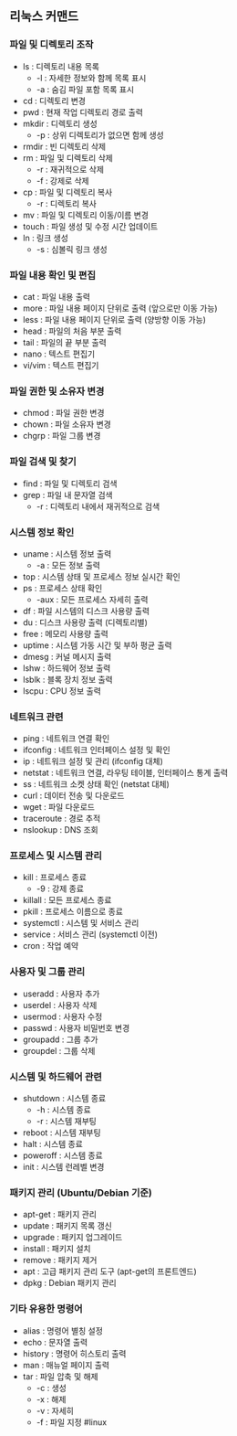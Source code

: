 ## 리눅스 커맨드
### 파일 및 디렉토리 조작

- ls : 디렉토리 내용 목록
  - -l : 자세한 정보와 함께 목록 표시
  - -a : 숨김 파일 포함 목록 표시
- cd : 디렉토리 변경
- pwd : 현재 작업 디렉토리 경로 출력
- mkdir : 디렉토리 생성
  - -p : 상위 디렉토리가 없으면 함께 생성
- rmdir : 빈 디렉토리 삭제
- rm : 파일 및 디렉토리 삭제
  - -r : 재귀적으로 삭제
  - -f : 강제로 삭제
- cp : 파일 및 디렉토리 복사
  - -r : 디렉토리 복사
- mv : 파일 및 디렉토리 이동/이름 변경
- touch : 파일 생성 및 수정 시간 업데이트
- ln : 링크 생성
  - -s : 심볼릭 링크 생성

### 파일 내용 확인 및 편집
- cat : 파일 내용 출력
- more : 파일 내용 페이지 단위로 출력 (앞으로만 이동 가능)
- less : 파일 내용 페이지 단위로 출력 (양방향 이동 가능)
- head : 파일의 처음 부분 출력
- tail : 파일의 끝 부분 출력
- nano : 텍스트 편집기
- vi/vim : 텍스트 편집기

### 파일 권한 및 소유자 변경
- chmod : 파일 권한 변경
- chown : 파일 소유자 변경
- chgrp : 파일 그룹 변경

### 파일 검색 및 찾기
- find : 파일 및 디렉토리 검색
- grep : 파일 내 문자열 검색
  - -r : 디렉토리 내에서 재귀적으로 검색

### 시스템 정보 확인
- uname : 시스템 정보 출력
  - -a : 모든 정보 출력
- top : 시스템 상태 및 프로세스 정보 실시간 확인
- ps : 프로세스 상태 확인
  - -aux : 모든 프로세스 자세히 출력
- df : 파일 시스템의 디스크 사용량 출력
- du : 디스크 사용량 출력 (디렉토리별)
- free : 메모리 사용량 출력
- uptime : 시스템 가동 시간 및 부하 평균 출력
- dmesg : 커널 메시지 출력
- lshw : 하드웨어 정보 출력
- lsblk : 블록 장치 정보 출력
- lscpu : CPU 정보 출력

### 네트워크 관련
- ping : 네트워크 연결 확인
- ifconfig : 네트워크 인터페이스 설정 및 확인
- ip : 네트워크 설정 및 관리 (ifconfig 대체)
- netstat : 네트워크 연결, 라우팅 테이블, 인터페이스 통계 출력
- ss : 네트워크 소켓 상태 확인 (netstat 대체)
- curl : 데이터 전송 및 다운로드
- wget : 파일 다운로드
- traceroute : 경로 추적
- nslookup : DNS 조회

### 프로세스 및 시스템 관리
- kill : 프로세스 종료
  - -9 : 강제 종료
- killall : 모든 프로세스 종료
- pkill : 프로세스 이름으로 종료
- systemctl : 시스템 및 서비스 관리
- service : 서비스 관리 (systemctl 이전)
- cron : 작업 예약

### 사용자 및 그룹 관리
- useradd : 사용자 추가
- userdel : 사용자 삭제
- usermod : 사용자 수정
- passwd : 사용자 비밀번호 변경
- groupadd : 그룹 추가
- groupdel : 그룹 삭제

### 시스템 및 하드웨어 관련
- shutdown : 시스템 종료
  - -h : 시스템 종료
  - -r : 시스템 재부팅
- reboot : 시스템 재부팅
- halt : 시스템 종료
- poweroff : 시스템 종료
- init : 시스템 런레벨 변경

### 패키지 관리 (Ubuntu/Debian 기준)
- apt-get : 패키지 관리
- update : 패키지 목록 갱신
- upgrade : 패키지 업그레이드
- install : 패키지 설치
- remove : 패키지 제거
- apt : 고급 패키지 관리 도구 (apt-get의 프론트엔드)
- dpkg : Debian 패키지 관리

### 기타 유용한 명령어
- alias : 명령어 별칭 설정
- echo : 문자열 출력
- history : 명령어 히스토리 출력
- man : 매뉴얼 페이지 출력
- tar : 파일 압축 및 해제
  - -c : 생성
  - -x : 해제
  - -v : 자세히
  - -f : 파일 지정
#linux